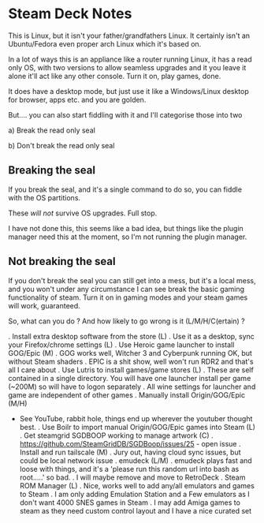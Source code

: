Steam Deck Notes
================

This is Linux, but it isn't your father/grandfathers Linux. It certainly isn't an Ubuntu/Fedora even proper arch Linux which it's based on.

In a lot of ways this is an appliance like a router running Linux, it has a read only OS, with two versions to allow seamless upgrades and it you leave it alone it'll act like any other console. Turn it on, play games, done.

It does have a desktop mode, but just use it like a Windows/Linux desktop for browser, apps etc. and you are golden.

But.... you can also start fiddling with it and I'll categorise those into two

a) Break the read only seal

b) Don't break the read only seal


Breaking the seal
-----------------

If you break the seal, and it's a single command to do so, you can fiddle with the OS partitions.

These _will not_ survive OS upgrades. Full stop.

I have not done this, this seems like a bad idea, but things like the plugin manager need this at the moment, so I'm not running the plugin manager.


Not breaking the seal
---------------------

If you don't break the seal you can still get into a mess, but it's a local mess, and you won't under any circumstance I can see break the basic gaming functionality of steam. Turn it on in gaming modes and your steam games will work, guaranteed.

So, what can you do ? And how likely to go wrong is it (L/M/H/C(ertain) ?

. Install extra desktop software from the store (L)
. Use it as a desktop, sync your Firefox/chrome settings (L)
. Use Heroic game launcher to install GOG/Epic (M)
  . GOG works well, Witcher 3 and Cyberpunk running OK, but without Steam shaders
  . EPIC is a shit show, well won't run RDR2 and that's all I care about
. Use Lutris to install games/game stores (L)
  . These are self contained in a single directory. You will have one launcher install per game (~200M) so will have to logon separately
  . All wine settings for launcher and game are independent of other games
. Manually install Origin/GOG/Epic (M/H)
  - See YouTube, rabbit hole, things end up wherever the youtuber thought best.
. Use Boilr to import manual Origin/GOG/Epic games into Steam (L)
. Get steamgrid SGDBOOP working to manage artwork (C)
  . https://github.com/SteamGridDB/SGDBoop/issues/25 - open issue
. Install and run tailscale (M)
  . Jury out, having cloud sync issues, but could be local network issue
. emudeck (L/M)
  . emudeck plays fast and loose with things, and it's a 'please run this random url into bash as root.....' so bad.
  . I will maybe remove and move to RetroDeck
. Steam ROM Manager (L)
  . Nice, works well to add any/all emulators and games to Steam
  . I am only adding Emulation Station and a Few emulators as I don't want 4000 SNES games in Steam
  . I may add Amiga games to steam as they need custom control layout and I have a nice curated set
  
